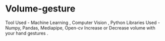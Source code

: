 # Volume-gesture
Tool Used - Machine Learning , Computer Vision , Python
Libraries Used - Numpy, Pandas, Mediapipe, Open-cv
Increase or Decrease volume with your hand gestures . 
